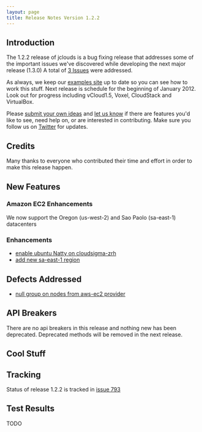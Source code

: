 ```yaml
---
layout: page
title: Release Notes Version 1.2.2
---
```


## Introduction

The 1.2.2 release of jclouds is a bug fixing release that addresses some of the important issues we've discovered while developing the next major release (1.3.0)
A total of [3 Issues](http://code.google.com/p/jclouds/issues/list?can=1&q=label%3AMilestone%3A1.2.1%2C1.2.2+status%3AFixed&colspec=ID+Type+Status+Priority+Milestone+Owner+Summary&cells=tiles)
were addressed.

As always, we keep our [examples site](https://github.com/jclouds/jclouds-examples) up to date so you can see how to work this stuff.
Next release is schedule for the beginning of January 2012. Look out for progress including vCloud1.5, Voxel, CloudStack and VirtualBox.

Please [submit your own ideas](http://code.google.com/p/jclouds/issues) and [let us know](http://groups.google.com/group/jclouds) if there are features
you'd like to see, need help on, or are interested in contributing. Make sure you follow us on [Twitter](http://twitter.com/#!/jclouds) for updates.

## Credits
Many thanks to everyone who contributed their time and effort in order to make this release happen.

## New Features

### Amazon EC2 Enhancements
We now support the Oregon (us-west-2) and Sao Paolo (sa-east-1) datacenters

### Enhancements

 * [enable ubuntu Natty on cloudsigma-zrh](http://code.google.com/p/jclouds/issues/detail?id=727)
 * [add new sa-east-1 region](http://code.google.com/p/jclouds/issues/detail?id=780)

## Defects Addressed

 * [null group on nodes from aws-ec2 provider](http://code.google.com/p/jclouds/issues/detail?id=660)

## API Breakers
There are no api breakers in this release and nothing new has been deprecated.
Deprecated methods will be removed in the next release.

## Cool Stuff

## Tracking

Status of release 1.2.2 is tracked in [issue 793](http://code.google.com/p/jclouds/issues/detail?id=793)

## Test Results

TODO
